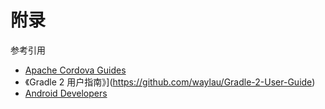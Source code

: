 附录
====

参考引用

* [Apache Cordova Guides](http://cordova.apache.org/docs/en/latest/) 
* 《Gradle 2 用户指南》](https://github.com/waylau/Gradle-2-User-Guide)
* [Android Developers](http://developer.android.com/index.html)